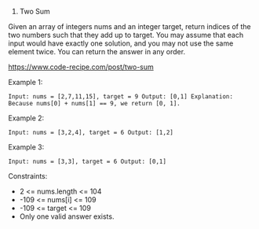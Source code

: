 1. Two Sum

Given an array of integers nums and an integer target, return indices of the two numbers such that they add up to target.
You may assume that each input would have exactly one solution, and you may not use the same element twice.
You can return the answer in any order.

https://www.code-recipe.com/post/two-sum

Example 1:

`
Input: nums = [2,7,11,15], target = 9
Output: [0,1]
Explanation: Because nums[0] + nums[1] == 9, we return [0, 1].
`

Example 2:

`
Input: nums = [3,2,4], target = 6
Output: [1,2]
`

Example 3:

`
Input: nums = [3,3], target = 6
Output: [0,1]
`

Constraints:

* 2 <= nums.length <= 104
* -109 <= nums[i] <= 109
* -109 <= target <= 109
* Only one valid answer exists.